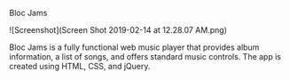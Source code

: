 Bloc Jams

![Screenshot](Screen Shot 2019-02-14 at 12.28.07 AM.png)

Bloc Jams is a fully functional web music player that provides album information, a list of songs, and offers standard music controls. 
The app is created using HTML, CSS, and jQuery.
